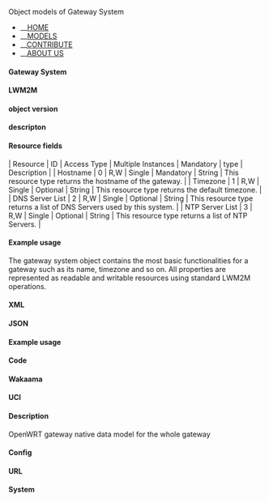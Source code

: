 Object models of Gateway System

- __[HOME](../../index.html)
- __[MODELS](../../models.html)
- __[CONTRIBUTE](../../contribute.html)
- __[ABOUT US](../../aboutUs.html)


#### Gateway System

#### LWM2M

#### object version

#### descripton

#### Resource fields

| Resource        | ID | Access Type | Multiple Instances | Mandatory | type   | Description |
| Hostname        | 0  | R,W         | Single             | Mandatory | String | This resource type returns the hostname of the gateway. |
| Timezone        | 1  | R,W         | Single             | Optional  | String | This resource type returns the default timezone. |
| DNS Server List | 2  | R,W         | Single             | Optional  | String | This resource type returns a list of DNS Servers used by this system. |
| NTP Server List | 3  | R,W         | Single             | Optional  | String | This resource type returns a list of NTP Servers. |

#### Example usage

The gateway system object contains the most basic functionalities for a gateway such as its name, timezone and so on. All properties are represented as readable and writable resources using standard LWM2M operations.

#### XML

#### JSON

#### Example usage

#### Code

#### Wakaama

#### UCI

#### Description

OpenWRT gateway native data model for the whole gateway

#### Config

#### URL

#### System

